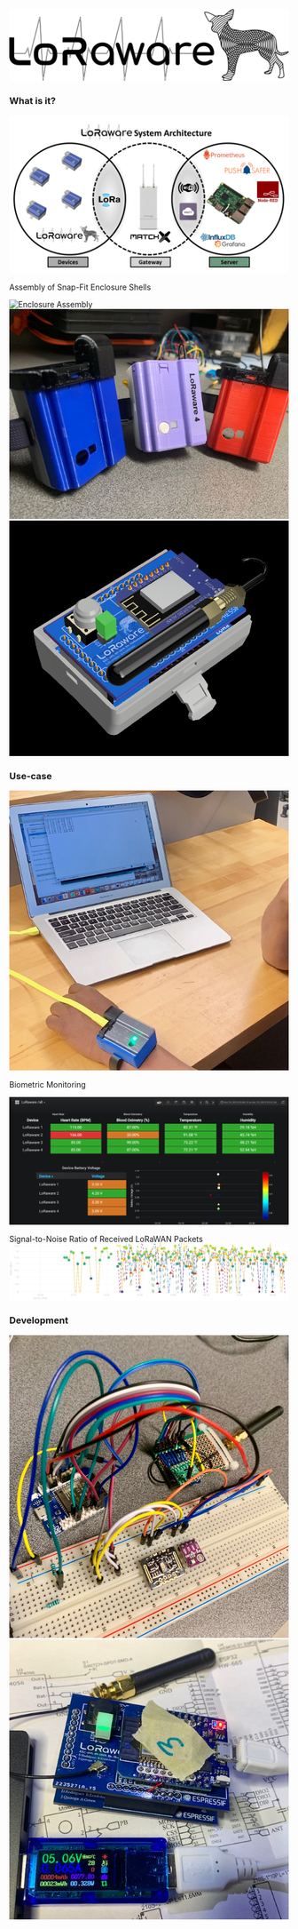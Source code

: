 
<img src="https://raw.githubusercontent.com/DavidRodrii/LoRaware-Project/master/imgs/Logo%20Stuff/LoRaware-Logo2.png" alt="The LoRaware Project" />



### What is it?

<img src="https://raw.githubusercontent.com/DavidRodrii/LoRaware-Project/master/imgs/LoRaware_Arch_Diagram.png" alt="The LoRaware System Architecture" />

Assembly of Snap-Fit Enclosure Shells

<img src="https://raw.githubusercontent.com/DavidRodrii/LoRaware-Project/master/imgs/AssemGIF_v1.gif" alt="Enclosure Assembly" />

<img src="https://raw.githubusercontent.com/DavidRodrii/LoRaware-Project/master/imgs/Testing&Assembly/LWbuddies.jpg" alt="Hmmmm..." />

<img src="https://raw.githubusercontent.com/DavidRodrii/LoRaware-Project/master/imgs/LW-Enc-TopDown.png" alt="Fully Assembly, wit da Top Down" />










### Use-case

<img src="https://raw.githubusercontent.com/DavidRodrii/LoRaware-Project/master/imgs/Testing&Assembly/term.jpg" alt="Debugging LoRaware Device" />


Biometric Monitoring

<img src="https://raw.githubusercontent.com/DavidRodrii/LoRaware-Project/master/imgs/GFNA.png" alt="Monitoring Biometrics" />

Signal-to-Noise Ratio of Received LoRaWAN Packets
<img src="https://raw.githubusercontent.com/DavidRodrii/LoRaware-Project/master/imgs/LoRa_SNR.png" alt="SNR" />




### Development

<img src="https://raw.githubusercontent.com/DavidRodrii/LoRaware-Project/master/imgs/Testing&Assembly/LW-Circuit-POC.jpg" alt="LOL" />



<img src="https://raw.githubusercontent.com/DavidRodrii/LoRaware-Project/master/imgs/Testing&Assembly/Testing2-2.jpg" alt="LoRaware Device Power Measurements" />









